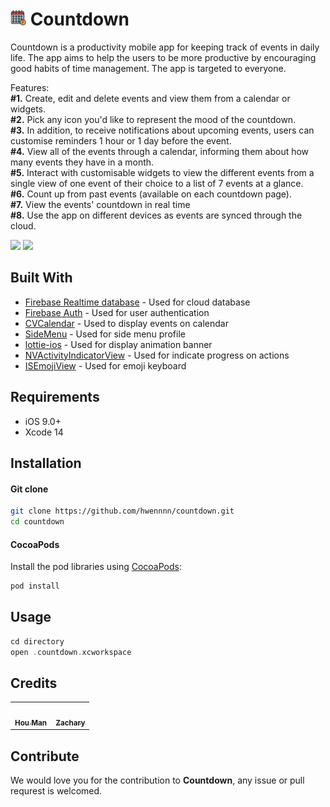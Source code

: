 # <img src="countdown/logo_clear.png" alt="Logo" width="25" height="25"> Countdown 
<p align="center">
  <p>
      Countdown is a productivity mobile app for keeping track of events in daily life. The app aims to help the users to be more productive by encouraging good         habits of time management.
      The app is targeted to everyone.
      <p>
      Features:
      <br>
        <b>#1.</b> Create, edit and delete events and view them from a calendar or widgets.
      <br>
      <b>#2.</b> Pick any icon you'd like to represent the mood of the countdown.
      <br>
      <b>#3.</b> In addition, to receive notifications about upcoming events, users can customise reminders 1 hour or 1 day before the event.
      <br>
      <b>#4.</b> View all of the events through a calendar, informing them about how many events they have in a month.
      <br>
      <b>#5.</b> Interact with customisable widgets to view the different events from a single view of one event of their choice to a list of 7 events at a glance.
      <br>
      <b>#6.</b> Count up from past events (available on each countdown page).
      <br>
      <b>#7.</b> View the events' countdown in real time
      <br>
      <b>#8.</b> Use the app on different devices as events are synced through the cloud.  
      <br>
      </p>
  </p>
</p>

<p align="row">
<img src= "https://media.giphy.com/media/HYOlBKJBqgAfe/giphy.gif" width="400" >
<img src= "https://media.giphy.com/media/HYOlBKJBqgAfe/giphy.gif" width="400" >
</p>

## Built With

- [Firebase Realtime database](https://firebase.google.com/docs/database) - Used for cloud database
- [Firebase Auth](https://firebase.google.com/docs/auth) - Used for user authentication
- [CVCalendar](https://github.com/CVCalendar/CVCalendar) - Used to display events on calendar
- [SideMenu](https://github.com/jonkykong/SideMenu) - Used for side menu profile
- [lottie-ios](https://github.com/airbnb/lottie-ios) - Used for display animation banner
- [NVActivityIndicatorView](https://github.com/ninjaprox/NVActivityIndicatorView) - Used for indicate progress on actions
- [ISEmojiView](https://github.com/isaced/ISEmojiView) - Used for emoji keyboard

## Requirements

- iOS 9.0+
- Xcode 14

## Installation

#### Git clone

```bash
git clone https://github.com/hwennnn/countdown.git
cd countdown
```

#### CocoaPods
Install the pod libraries using [CocoaPods](http://cocoapods.org/):

```ruby
pod install
```

## Usage

```swift
cd directory
open .countdown.xcworkspace
```

## Credits

<table>
  <tr>
    <td align="center"><a href="https://github.com/hwennnn"><img src="https://avatars3.githubusercontent.com/u/54523581?s=460&u=a649d3ed6c70ffe2fa69f37c0870415668149113&v=4" width="100px;" alt=""/><br /><sub><b>Hou Man</b></sub></a><br />
    </td>
        <td align="center"><a href="https://github.com/ZazzyDictionary"><img src="https://avatars1.githubusercontent.com/u/25434034?s=460&u=7114f2d5b9704f927adcb4a4c05a7a705f8cbfa6&v=4" width="100px;" alt=""/><br /><sub><b>Zachary</b></sub></a><br />
    </td>
  </tr>
</table>

## Contribute

We would love you for the contribution to **Countdown**, any issue or pull requrest is welcomed.

